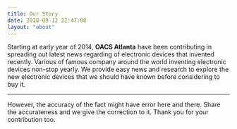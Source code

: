 ```yaml
---
title: Our Story
date: 2018-09-12 22:47:08
layout: "about"
---
```


Starting at early year of 2014, **OACS Atlanta** have been contributing in spreading out latest news regarding of electronic devices that invented recently. Various of famous company around the world inventing electronic devices non-stop yearly. We provide easy news and research to explore the new electronic devices that we should have known before considering to buy it.

----

However, the accuracy of the fact might have error here and there. Share the accurateness and we give the correction to it. Thank you for your contribution too.
